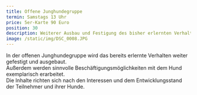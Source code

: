 ```yaml
---
title: Offene Junghundegruppe
termin: Samstags 13 Uhr
price: 5er-Karte 90 Euro
position: 30
description: Weiterer Ausbau und Festigung des bisher erlernten Verhaltens.
image: /static/img/DSC_0008.JPG
---
```

In der offenen Junghundegruppe wird das bereits erlernte Verhalten weiter gefestigt und ausgebaut. \
Außerdem werden sinnvolle Beschäftigungsmöglichkeiten mit dem Hund exemplarisch erarbeitet. \
Die Inhalte richten sich nach den Interessen und dem Entwicklungsstand der Teilnehmer und ihrer Hunde.
